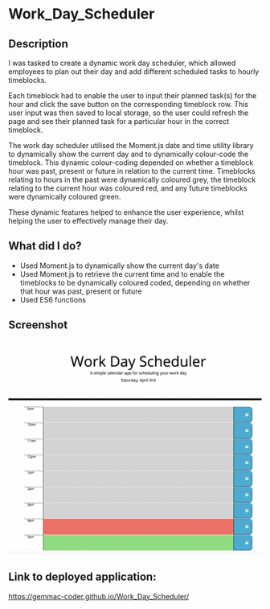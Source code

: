 # Work_Day_Scheduler

## Description

I was tasked to create a dynamic work day scheduler, which allowed employees to plan out their day and add different scheduled tasks to hourly timeblocks.

Each timeblock had to enable the user to input their planned task(s) for the hour and click the save button on the corresponding timeblock row. This user input was then saved to local storage, so the user could refresh the page and see their planned task for a particular hour in the correct timeblock.

The work day scheduler utilised the Moment.js date and time utility library to dynamically show the current day and to dynamically colour-code the timeblock. This dynamic colour-coding depended on whether a timeblock hour was past, present or future in relation to the current time. Timeblocks relating to hours in the past were dynamically coloured grey, the timeblock relating to the current hour was coloured red, and any future timeblocks were dynamically coloured green.

These dynamic features helped to enhance the user experience, whilst helping the user to effectively manage their day.

## What did I do?

- Used Moment.js to dynamically show the current day's date
- Used Moment.js to retrieve the current time and to enable the timeblocks to be dynamically coloured coded, depending on whether that hour was past, present or future
- Used ES6 functions

## Screenshot

![Screenshot of deployed Work Day Scheduler application](assets/screenshots/work-day-scheduler-deployed-application.png)

## Link to deployed application:

https://gemmac-coder.github.io/Work_Day_Scheduler/
